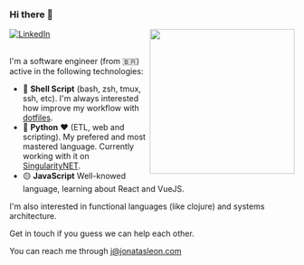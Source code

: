 ### Hi there 👋

<div align="left">
  <a href="https://linkedin.com/in/jonatasleon">
    <img
      src="https://img.shields.io/static/v1?logo=linkedin&style=flat-square&color=0072b1&label=LinkedIn&message=%E2%98%86"
      alt="LinkedIn"
    />
  </a>

  <a href="https://app.daily.dev/jonatasleon" target="_blank">
    <img
      width="256"
      align="right"
      src="https://api.daily.dev/devcards/bc96a56ac6dc4a8eb918a1e35c6f51e7.png?r=3a3"
    />
  </a>
</div>

<br />

I'm a software engineer (from 🇧🇷) active in the following technologies:

 - 🐚 **Shell Script** (bash, zsh, tmux, ssh, etc). I'm always interested how improve my workflow with [dotfiles][dotfiles].
 - 🐍 **Python** ❤️ (ETL, web and scripting). My prefered and most mastered language. Currently working with it on [SingularityNET][snet].
 - 🟡 **JavaScript** Well-knowed language, learning about React and VueJS.
 
 I'm also interested in functional languages (like clojure) and systems architecture.
 
 Get in touch if you guess we can help each other.
 
 You can reach me through j@jonatasleon.com
 
 [dotfiles]: https://github.com/jonatasleon/dotfiles
 [snet]: https://github.com/singnet
